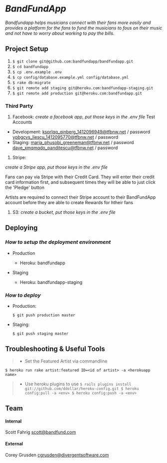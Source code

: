 # _BandFundApp_

_Bandfundapp helps musicians connect with their fans more easily and provides a platform for the fans to fund the musicians to fous on their music and not have to worry about working to pay the bills._

## Project Setup

1. `$ git clone git@github.com:bandfundapp/bandfundapp.git`
2. `$ cd bandfundapp`
3. `$ cp .env.example .env`
4. `$ cp config/database.example.yml config/database.yml`
5. `$ rake db:migrate`
6. `$ git remote add staging git@heroku.com:bandfundapp-staging.git`
7. `$ git remote add production git@heroku.com:bandfundapp.git`

### Third Party

1. Facebook: _create a facebook app, put those keys in the .env file_
  Test Accounts
  * Development:
    ksprlqq_qinberg_1412096949@tfbnw.net / password
    ypbgcvs_liescu_1412095770@tfbnw.net / password
  * Staging:
    maria_phusobi_greeneman@tfbnw.net / password
    dave_xmqmqdo_panditescu@tfbnw.net / password
1. Stripe:

  _create a Stripe app, put those keys in the .env file_

  Fans can pay via Stripe with their Credit Card.  They will enter their credit card information first,
  and subsequent times they will be able to just click the 'Pledge' button

  Artists are required to connect their Stripe account to their BandFundApp account
  before they are able to create Rewards for htheir fans

1. S3: _create a bucket, put those keys in the .env file_

## Deploying

### _How to setup the deployment environment_

* Production

  - Heroku: bandfundapp

* Staging

  - Heroku: bandfundapp-staging

### _How to deploy_

* Production:

  `$ git push production master`

* Staging:

  `$ git push staging master`

## Troubleshooting & Useful Tools

> - Set the Featured Artist via commandline

`
  $ heroku run rake artist:featured ID=<id of artist> -a <herokuapp name>
`

> - Use heroku plugins to use
`
  $ rails plugins install git://github.com/ddollar/heroku-config.git
  $ heroku config:pull -a <env>
  $ heroku config:push -a <env>
`

## Team

#### Internal
Scott Fahrig <scott@bandfund.com>

#### External
Corey Grusden <cgrusden@divergentsoftware.com>
